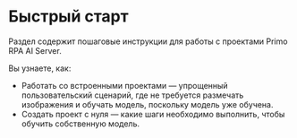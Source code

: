 # Быстрый старт

Раздел содержит пошаговые инструкции для работы с проектами Primo RPA AI Server. 

Вы узнаете, как:
* Работать со встроенными проектами — упрощенный пользовательский сценарий, где не требуется размечать изображения и обучать модель, поскольку модель уже обучена.
* Создать проект с нуля — какие шаги необходимо выполнить, чтобы обучить собственную модель.


